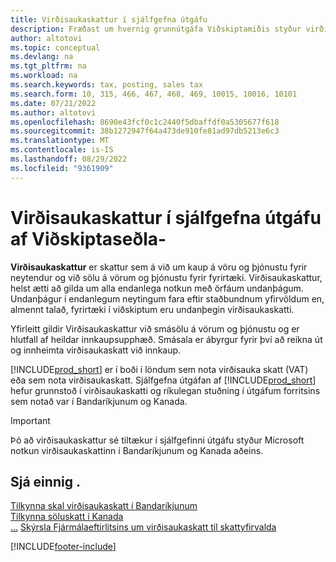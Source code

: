 ```yaml
---
title: Virðisaukaskattur í sjálfgefna útgáfu
description: Fræðast um hvernig grunnútgáfa Viðskiptamiðis styður virðisaukaskattinn og fá lýsingu á grunnhugmyndinni.
author: altotovi
ms.topic: conceptual
ms.devlang: na
ms.tgt_pltfrm: na
ms.workload: na
ms.search.keywords: tax, posting, sales tax
ms.search.form: 10, 315, 466, 467, 468, 469, 10015, 10016, 10101
ms.date: 07/21/2022
ms.author: altotovi
ms.openlocfilehash: 8690e43fcf0c1c2440f5dbaffdf0a5305677f618
ms.sourcegitcommit: 38b1272947f64a473de910fe81ad97db5213e6c3
ms.translationtype: MT
ms.contentlocale: is-IS
ms.lasthandoff: 08/29/2022
ms.locfileid: "9361909"
---
```

# <a name="sales-tax-in-the-default-version-of-business-central"></a>Virðisaukaskattur í sjálfgefna útgáfu af Viðskiptaseðla-

**Virðisaukaskattur** er skattur sem á við um kaup á vöru og þjónustu fyrir neytendur og við sölu á vörum og þjónustu fyrir fyrirtæki. Virðisaukaskattur, helst ætti að gilda um alla endanlega notkun með örfáum undanþágum. Undanþágur í endanlegum neytingum fara eftir staðbundnum yfirvöldum en, almennt talað, fyrirtæki í viðskiptum eru undanþegin virðisaukaskatti.  

Yfirleitt gildir Virðisaukaskattur við smásölu á vörum og þjónustu og er hlutfall af heildar innkaupsupphæð. Smásala er ábyrgur fyrir því að reikna út og innheimta virðisaukaskatt við innkaup.  

[!INCLUDE[prod_short](includes/prod_short.md)] er í boði í löndum sem nota virðisauka skatt (VAT) eða sem nota virðisaukaskatt. Sjálfgefna útgáfan af [!INCLUDE[prod_short](includes/prod_short.md)] hefur grunnstoð í virðisaukaskatti og ríkulegan stuðning í útgáfum forritsins sem notað var í Bandaríkjunum og Kanada.

> [!IMPORTANT]
> Þó að virðisaukaskattur sé tiltækur í sjálfgefinni útgáfu styður Microsoft notkun virðisaukaskattinn í Bandaríkjunum og Kanada aðeins.

## <a name="see-also"></a>Sjá einnig .

[Tilkynna skal virðisaukaskatt í Bandaríkjunum](localfunctionality/UnitedStates/us-sales-tax.md)  
[Tilkynna söluskatt í Kanada](localfunctionality/canada/ca-sales-tax.md)  
[...](finance.md)
[Skýrsla Fjármálaeftirlitsins um virðisaukaskatt til skattyfirvalda](finance-how-report-vat.md)

[!INCLUDE[footer-include](includes/footer-banner.md)]
